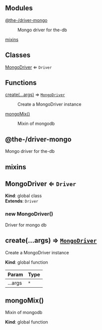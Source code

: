 <!--- Code generated by @the-/script-doc. DO NOT EDIT. -->

## Modules

<dl>
<dt><a href="#module_@the-/driver-mongo">@the-/driver-mongo</a></dt>
<dd><p>Mongo driver for the-db</p>
</dd>
<dt><a href="#module_mixins">mixins</a></dt>
<dd></dd>
</dl>

## Classes

<dl>
<dt><a href="#MongoDriver">MongoDriver</a> ⇐ <code>Driver</code></dt>
<dd></dd>
</dl>

## Functions

<dl>
<dt><a href="#create">create(...args)</a> ⇒ <code><a href="#MongoDriver">MongoDriver</a></code></dt>
<dd><p>Create a MongoDriver instance</p>
</dd>
<dt><a href="#mongoMix">mongoMix()</a></dt>
<dd><p>Mixin of mongodb</p>
</dd>
</dl>

<a name="module_@the-/driver-mongo"></a>

## @the-/driver-mongo
Mongo driver for the-db

<a name="module_mixins"></a>

## mixins
<a name="MongoDriver"></a>

## MongoDriver ⇐ <code>Driver</code>
**Kind**: global class  
**Extends**: <code>Driver</code>  
<a name="new_MongoDriver_new"></a>

### new MongoDriver()
Driver for mongo db

<a name="create"></a>

## create(...args) ⇒ [<code>MongoDriver</code>](#MongoDriver)
Create a MongoDriver instance

**Kind**: global function  

| Param | Type |
| --- | --- |
| ...args | <code>\*</code> | 

<a name="mongoMix"></a>

## mongoMix()
Mixin of mongodb

**Kind**: global function  
